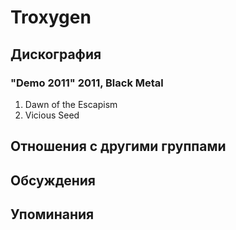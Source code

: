 # Troxygen



## Дискография

### "Demo 2011" 2011, Black Metal

1. Dawn of the Escapism
2. Vicious Seed


## Отношения с другими группами


## Обсуждения


## Упоминания

